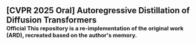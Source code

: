 ## [CVPR 2025 Oral] Autoregressive Distillation of Diffusion Transformers <br><sub><sub>Official This repository is a re-implementation of the original work (ARD), recreated based on the author's memory. </sub></sub>
